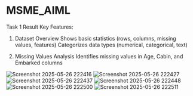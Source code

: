 # MSME_AIML

Task  1 Result
Key Features:

1. Dataset Overview
Shows basic statistics (rows, columns, missing values, features)
Categorizes data types (numerical, categorical, text)

2. Missing Values Analysis
Identifies missing values in Age, Cabin, and Embarked columns

![Screenshot 2025-05-26 222416](https://github.com/user-attachments/assets/a41853be-3317-49c7-b59b-7ed7bcb397b6)
![Screenshot 2025-05-26 222427](https://github.com/user-attachments/assets/0b8281fa-7d25-4115-84fa-fa18b2ce9646)
![Screenshot 2025-05-26 222437](https://github.com/user-attachments/assets/fefb533a-0cb1-4c33-8ec1-3eef5a4eca85)
![Screenshot 2025-05-26 222448](https://github.com/user-attachments/assets/6a8666a3-5aa9-4692-bd04-66cfd9509aef)
![Screenshot 2025-05-26 222500](https://github.com/user-attachments/assets/96a35222-58ee-4c1a-896f-70d42ed2c766)
![Screenshot 2025-05-26 222511](https://github.com/user-attachments/assets/2088ea51-faf7-497f-9ab8-4bcf6fc2fe48)
